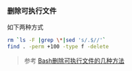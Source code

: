 ### 删除可执行文件
如下两种方式

```bash
rm `ls -F |grep \*|sed 's/.$//'`
find . -perm +100 -type f -delete
```

>参考
[Bash删除可执行文件的几种方法](https://blog.csdn.net/qq_41437512/article/details/124619974)
